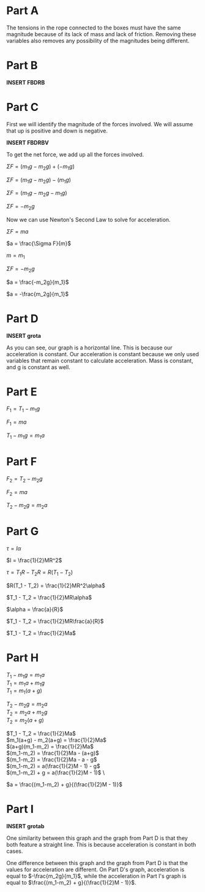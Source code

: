 # Part A
The tensions in the rope connected to the boxes must have the same magnitude because of its lack of mass and lack of friction. Removing these variables also removes any possibility of the magnitudes being different.

# Part B

**INSERT FBDRB**

# Part C

First we will identify the magnitude of the forces involved. We will assume that up is positive and down is negative.

**INSERT FBDRBV**

To get the net force, we add up all the forces involved.

$\Sigma F = (m_1g - m_2g) + (-m_1g)$

$\Sigma F = (m_1g - m_2g) - (m_1g)$

$\Sigma F = (m_1g - m_2g - m_1g)$

$\Sigma F = -m_2g$ 

Now we can use Newton's Second Law to solve for acceleration.

$\Sigma F = ma$

$a = \frac{\Sigma F}{m}$

$m = m_1$

$\Sigma F = -m_2g$

$a = \frac{-m_2g}{m_1}$

$a = -\frac{m_2g}{m_1}$

# Part D

**INSERT grota**

As you can see, our graph is a horizontal line. This is because our acceleration is constant. Our acceleration is constant because we only used variables that remain constant to calculate acceleration. Mass is constant, and g is constant as well.

# Part E

$F_1 = T_1 - m_1g$

$F_1 = ma$

$T_1 - m_1g = m_1a$

# Part F

$F_2 = T_2 - m_2g$

$F_2 = ma$

$T_2 - m_2g = m_2a$

# Part G

$\tau = I\alpha$

$I = \frac{1}{2}MR^2$

$\tau = T_1R - T_2R = R(T_1 - T_2)$

$R(T_1 - T_2) = \frac{1}{2}MR^2\alpha$

$T_1 - T_2 = \frac{1}{2}MR\alpha$

$\alpha = \frac{a}{R}$

$T_1 - T_2 = \frac{1}{2}MR\frac{a}{R}$

$T_1 - T_2 = \frac{1}{2}Ma$


# Part H

$T_1 - m_1g = m_1a$ \
$T_1 = m_1a + m_1g$ \
$T_1 = m_1(a+g)$ 

$T_2 - m_2g = m_2a$ \
$T_2 = m_2a + m_2g$ \
$T_2 = m_2(a+g)$ 

$T_1 - T_2 = \frac{1}{2}Ma$ \
$m_1(a+g) - m_2(a+g) = \frac{1}{2}Ma$ \
$(a+g)(m_1-m_2) = \frac{1}{2}Ma$ \
$(m_1-m_2) = \frac{1}{2}Ma - (a+g)$ \
$(m_1-m_2) = \frac{1}{2}Ma - a - g$ \
$(m_1-m_2) = a(\frac{1}{2}M - 1) - g$ \
$(m_1-m_2) + g = a(\frac{1}{2}M - 1)$ \

$a = \frac{(m_1-m_2) + g}{(\frac{1}{2}M - 1)}$

# Part I

**INSERT grotab**

One similarity between this graph and the graph from Part D is that they both feature a straight line. This is because acceleration is constant in both cases.

One difference between this graph and the graph from Part D is that the values for acceleration are different. On Part D's graph, acceleration is equal to $-\frac{m_2g}{m_1}$, while the acceleration in Part I's graph is equal to $\frac{(m_1-m_2) + g}{(\frac{1}{2}M - 1)}$.